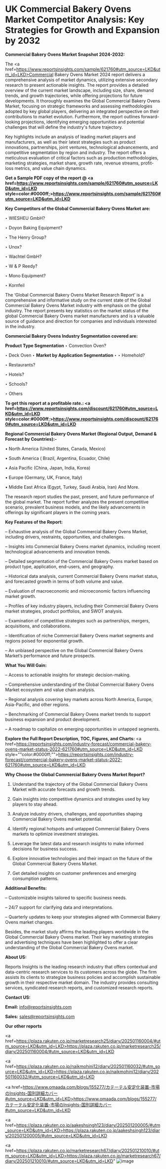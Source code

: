 # UK Commercial Bakery Ovens Market Competitor Analysis: Key Strategies for Growth and Expansion by 2032

<strong>Commercial Bakery Ovens Market Snapshot 2024-2032:</strong>

The <a href=https://www.reportsinsights.com/sample/621760#utm_source=LKD&utm_id=LKD>Commercial Bakery Ovens Market 2024 report</a> delivers a comprehensive analysis of market dynamics, utilizing extensive secondary research to present actionable insights. The report provides a detailed overview of the current market landscape, including size, share, demand trends, and growth trajectories, while offering projections for future developments. It thoroughly examines the Global Commercial Bakery Ovens Market, focusing on strategic frameworks and assessing methodologies adopted by key global players, delivering an integrated perspective on their contributions to market evolution. Furthermore, the report outlines forward-looking projections, identifying emerging opportunities and potential challenges that will define the industry's future trajectory.

Key highlights include an analysis of leading market players and manufacturers, as well as their latest strategies such as product innovations, partnerships, joint ventures, technological advancements, and competitive segmentation by region and industry. The report offers a meticulous evaluation of critical factors such as production methodologies, marketing strategies, market share, growth rate, revenue streams, profit-loss metrics, and value chain dynamics.

<strong>Get a Sample PDF copy of the report @ <a href=https://www.reportsinsights.com/sample/621760#utm_source=LKD&utm_id=LKD style=color:#0000ff;>https://www.reportsinsights.com/sample/621760#utm_source=LKD&utm_id=LKD</a></strong>

<strong>Key Competitors of the Global Commercial Bakery Ovens Market are:</strong>

‣ WIESHEU GmbH?

‣ Doyon Baking Equipment?

‣ The Henry Group?

‣ Unox?

‣ Wachtel GmbH?

‣ W & P Reedy?

‣ Mono Equipment?

‣ Kornfeil

The ‘Global Commercial Bakery Ovens Market Research Report’ is a comprehensive and informative study on the current state of the Global Commercial Bakery Ovens Market industry with emphasis on the global industry. The report presents key statistics on the market status of the global Commercial Bakery Ovens market manufacturers and is a valuable source of guidance and direction for companies and individuals interested in the industry.

<strong>Commercial Bakery Ovens Industry Segmentation covered are:</strong>

<strong>Product Type Segmentation</strong>
‣
Convection Oven?

‣ Deck Oven
‣ 
<strong>Market by Application Segmentation</strong>
‣
‣  Homehold?

‣ Restaurants?

‣ Hotels?

‣ Schools?

‣ Others

<strong>To get this report at a profitable rate.: <a href=https://www.reportsinsights.com/discount/621760#utm_source=LKD&utm_id=LKD style=color:#0000ff;>https://www.reportsinsights.com/discount/621760#utm_source=LKD&utm_id=LKD</a></strong>

<strong>Regional Commercial Bakery Ovens Market (Regional Output, Demand &amp; Forecast by Countries):-</strong>

• North America (United States, Canada, Mexico)

• South America ( Brazil, Argentina, Ecuador, Chile)

• Asia Pacific (China, Japan, India, Korea)

• Europe (Germany, UK, France, Italy)

• Middle East Africa (Egypt, Turkey, Saudi Arabia, Iran) And More.

The research report studies the past, present, and future performance of the global market. The report further analyzes the present competitive scenario, prevalent business models, and the likely advancements in offerings by significant players in the coming years.

<strong>Key Features of the Report:</strong>

– Exhaustive analysis of the Global Commercial Bakery Ovens Market, including drivers, restraints, opportunities, and challenges.

– Insights into Commercial Bakery Ovens market dynamics, including recent technological advancements and innovation trends.

– Detailed segmentation of the Commercial Bakery Ovens market based on product type, application, end-users, and geography.

– Historical data analysis, current Commercial Bakery Ovens market status, and forecasted growth in terms of both volume and value.

– Evaluation of macroeconomic and microeconomic factors influencing market growth.

– Profiles of key industry players, including their Commercial Bakery Ovens market strategies, product portfolios, and SWOT analysis.

– Examination of competitive strategies such as partnerships, mergers, acquisitions, and collaborations.

– Identification of niche Commercial Bakery Ovens market segments and regions poised for exponential growth.

– An unbiased perspective on the Global Commercial Bakery Ovens Market’s performance and future prospects.

<strong>What You Will Gain:</strong>

– Access to actionable insights for strategic decision-making.

– Comprehensive understanding of the Global Commercial Bakery Ovens Market ecosystem and value chain analysis.

– Regional analysis covering key markets across North America, Europe, Asia-Pacific, and other regions.

– Benchmarking of Commercial Bakery Ovens market trends to support business expansion and product development.

– A roadmap to capitalize on emerging opportunities in untapped segments.

<strong>Explore the Full Report Description, TOC, Figures, and Charts:</strong>
<a href=https://reportsinsights.com/industry-forecast/commercial-bakery-ovens-market-status-2022-621760#utm_source=LKD&utm_id=LKD style=""color:#0000ff;"">https://reportsinsights.com/industry-forecast/commercial-bakery-ovens-market-status-2022-621760#utm_source=LKD&utm_id=LKD</a>

<strong>Why Choose the Global Commercial Bakery Ovens Market Report?</strong>

1. Understand the trajectory of the Global Commercial Bakery Ovens Market with accurate forecasts and growth trends.

2. Gain insights into competitive dynamics and strategies used by key players to stay ahead.

3. Analyze industry drivers, challenges, and opportunities shaping Commercial Bakery Ovens market potential.

4. Identify regional hotspots and untapped Commercial Bakery Ovens markets to optimize investment strategies.

5. Leverage the latest data and research insights to make informed decisions for business success.

6. Explore innovative technologies and their impact on the future of the Global Commercial Bakery Ovens Market.

7. Get detailed insights on customer preferences and emerging consumption patterns.

<strong>Additional Benefits:</strong>

– Customizable insights tailored to specific business needs.

– 24/7 support for clarifying data and interpretations.

– Quarterly updates to keep your strategies aligned with Commercial Bakery Ovens market changes.

Besides, the market study affirms the leading players worldwide in the Global Commercial Bakery Ovens market. Their key marketing strategies and advertising techniques have been highlighted to offer a clear understanding of the Global Commercial Bakery Ovens market.

<strong><strong>About US</strong>:</strong>

Reports Insights is the leading research industry that offers contextual and data-centric research services to its customers across the globe. The firm assists its clients to strategize business policies and accomplish sustainable growth in their respective market domain. The industry provides consulting services, syndicated research reports, and customized research reports.

<strong>Contact US:</strong>

<p class=><b>Email:</b> <a href=mailto:info@reportsinsights.com>info@reportsinsights.com</a></p>
<p class=><b>Sales:</b> <a href=mailto:sales@reportsinsights.com>sales@reportsinsights.com</a></p>

<strong>Our other reports</strong>

<a href=https://plaza.rakuten.co.jp/marketresearch25/diary/202501160004/#utm_source=LKD&utm_id=LKD>https://plaza.rakuten.co.jp/marketresearch25/diary/202501160004/#utm_source=LKD&utm_id=LKD</a>

<a href=https://plaza.rakuten.co.jp/naikmohini12/diary/202501160032/#utm_source=LKD&utm_id=LKD>https://plaza.rakuten.co.jp/naikmohini12/diary/202501160032/#utm_source=LKD&utm_id=LKD</a>

<a href=https://www.omaada.com/blogs/155277/カテーテル安定化装置-市場のInsights-国別詳細カバー#utm_source=LKD&utm_id=LKD>https://www.omaada.com/blogs/155277/カテーテル安定化装置-市場のInsights-国別詳細カバー#utm_source=LKD&utm_id=LKD</a>

<a href=https://plaza.rakuten.co.jp/aakeshsingh123/diary/202501200005/#utm_source=LKD&utm_id=LKD>https://plaza.rakuten.co.jp/aakeshsingh123/diary/202501200005/#utm_source=LKD&utm_id=LKD</a>

<a href=https://plaza.rakuten.co.jp/marketresearch67/diary/202501210010/#utm_source=LKD&utm_id=LKD>https://plaza.rakuten.co.jp/marketresearch67/diary/202501210010/#utm_source=LKD&utm_id=LKD</a>"
![image](https://github.com/user-attachments/assets/18bf3ff9-b29f-4267-bdf4-f94377c79263)
